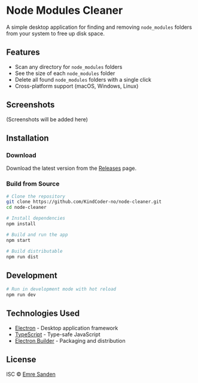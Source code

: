 # Node Modules Cleaner

A simple desktop application for finding and removing `node_modules` folders from your system to free up disk space.

## Features

- Scan any directory for `node_modules` folders
- See the size of each `node_modules` folder
- Delete all found `node_modules` folders with a single click
- Cross-platform support (macOS, Windows, Linux)

## Screenshots

(Screenshots will be added here)

## Installation

### Download

Download the latest version from the [Releases](https://github.com/KindCoder-no/node-cleaner/releases) page.

### Build from Source

```bash
# Clone the repository
git clone https://github.com/KindCoder-no/node-cleaner.git
cd node-cleaner

# Install dependencies
npm install

# Build and run the app
npm start

# Build distributable
npm run dist
```

## Development

```bash
# Run in development mode with hot reload
npm run dev
```

## Technologies Used

- [Electron](https://www.electronjs.org/) - Desktop application framework
- [TypeScript](https://www.typescriptlang.org/) - Type-safe JavaScript
- [Electron Builder](https://www.electron.build/) - Packaging and distribution

## License

ISC © [Emre Sanden](https://github.com/KindCoder-no)
